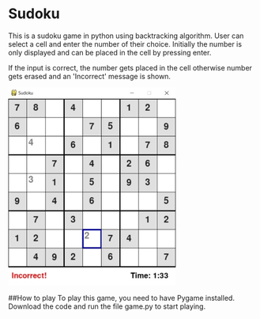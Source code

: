 # Sudoku
This is a sudoku game in python using backtracking algorithm.
User can select a cell and enter the number of their choice. Initially the number is only displayed and can be placed in the cell by pressing enter.

If the input is correct, the number gets placed in the cell otherwise number gets erased and an 'Incorrect' message is shown.

![](Images/Game.JPG)

##How to play
To play this game, you need to have Pygame installed.
Download the code and run the file game.py to start playing.
